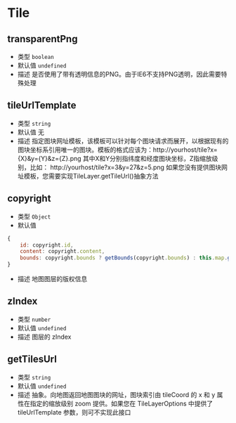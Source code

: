 # Tile

## transparentPng
* 类型 `boolean`
* 默认值 `undefined`
* 描述 是否使用了带有透明信息的PNG。由于IE6不支持PNG透明，因此需要特殊处理

## tileUrlTemplate
* 类型 `string`
* 默认值 无
* 描述 指定图块网址模板，该模板可以针对每个图块请求而展开，以根据现有的图块坐标系引用唯一的图块。模板的格式应该为：http://yourhost/tile?x={X}&y={Y}&z={Z}.png 其中X和Y分别指纬度和经度图块坐标，Z指缩放级别，比如： http://yourhost/tile?x=3&y=27&z=5.png 如果您没有提供图块网址模板，您需要实现TileLayer.getTileUrl()抽象方法

## copyright
* 类型 `Object`
* 默认值 
``` js
{
    id: copyright.id,
    content: copyright.content,
    bounds: copyright.bounds ? getBounds(copyright.bounds) : this.map.getBounds(),
}
```
* 描述 地图图层的版权信息

## zIndex
* 类型 `number`
* 默认值 `undefined`
* 描述 图层的 zIndex 

## getTilesUrl
* 类型 `string`
* 默认值 `undefined`
* 描述 抽象。向地图返回地图图块的网址，图块索引由 tileCoord 的 x 和 y 属性在指定的缩放级别 zoom 提供。如果您在 TileLayerOptions 中提供了 tileUrlTemplate 参数，则可不实现此接口 
